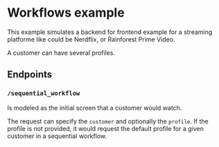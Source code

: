 # Workflows example

This example simulates a backend for frontend example for a streaming 
platforme like could be Nerdflix, or Rainforest Prime Video.

A customer can have several profiles. 

## Endpoints

### `/sequential_workflow`

Is modeled as the initial screen that a customer would watch.

The request can specify the `customer` and optionally the `profile`. 
If the profile is not provided, it would request the default profile for 
a given customer in a sequential workflow.
